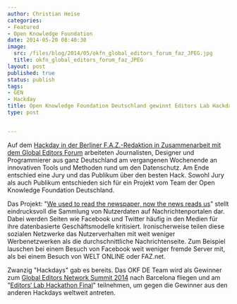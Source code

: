 ```yaml
---
author: Christian Heise
categories:
- Featured
- Open Knowledge Foundation
date: 2014-05-20 08:40:30
image:
  src: /files/blog/2014/05/okfn_global_editors_forum_faz_JPEG.jpg
  title: okfn_global_editors_forum_faz_JPEG
layout: post
published: true
status: publish
tags:
- GEN
- Hackday
title: Open Knowledge Foundation Deutschland gewinnt Editors Lab Hackday
type: post


---
```


Auf dem [Hackday in der Berliner F.A.Z.-Redaktion in Zusammenarbeit mit dem Global Editors Forum](http://www.globaleditorsnetwork.org/programmes/editors-lab/season-2013-2014/editors-lab-berlin/) arbeiteten Journalisten, Designer und Programmierer aus ganz Deutschland am vergangenen Wochenende an innovativen Tools und Methoden rund um den Datenschutz. Am Ende entschied eine Jury und das Publikum über den besten Hack. Sowohl Jury als auch Publikum entschieden sich für ein Projekt vom Team der Open Knowledge Foundation Deutschland.

Das Projekt: "[We used to read the newspaper, now the news reads us](http://newsreadsus.okfn.de/)" stellt eindrucksvoll die Sammlung von Nutzerdaten auf Nachrichtenportalen dar. Dabei werden Seiten wie Facebook und Twitter häufig in den Medien für ihre datenbasierte Geschäftsmodelle kritisiert. Ironischerweise teilen diese sozialen Netzwerke das Nutzerverhalten mit weit weniger Werbenetzwerken als die durchschnittliche Nachrichtenseite. Zum Beispiel lauschen bei einem Besuch von Facebook weit weniger fremde Server mit, als bei einem Besuch von WELT ONLINE oder FAZ.net.

Zwanzig "Hackdays" gab es bereits. Das OKF DE Team wird als Gewinner zum [Global Editors Network Summit 2014](http://www.globaleditorsnetwork.org/gen-summit/) nach Barcelona fliegen und am "[Editors‘ Lab Hackathon Final](http://www.globaleditorsnetwork.org/programmes/editors-lab/season-2013-2014/editors-lab-hackdays-final/)" teilnehmen, um gegen die Gewinner aus den anderen Hackdays weltweit antreten.